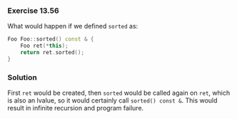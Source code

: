 ### Exercise 13.56

What would happen if we defined `sorted` as:

```cpp
Foo Foo::sorted() const & {
    Foo ret(*this);
    return ret.sorted();
}
```

### Solution

First `ret` would be created, then `sorted` would be called again on `ret`,
which is also an lvalue, so it would certainly call `sorted() const &`. This
would result in infinite recursion and program failure.
